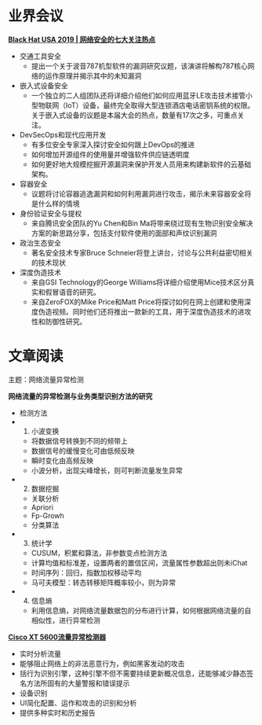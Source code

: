 # 业界会议

[**Black Hat USA 2019 | 网络安全的七大关注热点**](https://www.freebuf.com/news/207907.html)
* 交通工具安全
   * 提出一个关于波音787机型软件的漏洞研究议题，该演讲将解构787核心网络的运作原理并揭示其中的未知漏洞
* 嵌入式设备安全
   * 一个独立的二人组团队还将详细介绍他们如何应用蓝牙LE攻击技术接管小型物联网（IoT）设备，最终完全取得大型连锁酒店电话密钥系统的权限。 关于嵌入式设备的议题是本届大会的热点，数量有17次之多，可重点关注。
* DevSecOps和现代应用开发
   * 有多位安全专家深入探讨安全如何跟上DevOps的推进
   * 如何增加开源组件的使用量并增强软件供应链透明度
   * 如何更好地大规模挖掘开源漏洞来保护开发人员用来构建新软件的云基础架构。
* 容器安全
   * 议题将讨论容器逃逸漏洞和如何利用漏洞进行攻击，揭示未来容器安全将是什么样的情境
* 身份验证安全与提权
   * 来自腾讯安全团队的Yu Chen和Bin Ma将带来绕过现有生物识别安全解决方案的新思路分享，包括支付软件使用的面部和声纹识别漏洞
* 政治生态安全
   * 著名安全技术专家Bruce Schneier将登上讲台，讨论与公共利益密切相关的技术现状
* 深度伪造技术
   * 来自GSI Technology的George Williams将详细介绍使用Mice技术区分真实和假冒语音的研究。
   * 来自ZeroFOX的Mike Price和Matt Price将探讨如何在网上创建和使用深度伪造视频。同时他们还将推出一款新的工具，用于深度伪造技术的进攻性和防御性研究。



# 文章阅读

主题：网络流量异常检测

**网络流量的异常检测与业务类型识别方法的研究**
* 检测方法
* 1. 小波变换
   * 将数据信号转换到不同的频带上
   * 数据信号的缓慢变化可由低频反映
   * 瞬时变化由高频反映
   * 小波分析，出现尖峰增长，则可判断流量发生异常
* 2. 数据挖掘
   * 关联分析
   * Apriori
   * Fp-Growh
   * 分类算法
* 3. 统计学
   * CUSUM，积累和算法，非参数变点检测方法
   * 计算均值和标准差，设置两者的置信区间，流量属性参数超出则未iChat
   * 时间序列：回归，指数加权移动平均
   * 马可夫模型：转态转移矩阵概率较小，则为异常
* 4. 信息熵
   * 利用信息熵，对网络流量数据包的分布进行计算，如何根据网络流量的自相似性，进行异常检测


[**Cisco XT 5600流量异常检测器**](https://www.cisco.com/c/dam/assets/global/zh_cn/products/security/guard_xt_5600_ds.pdf)
* 实时分析流量
* 能够阻止网络上的非法恶意行为，例如黑客发动的攻击
* 括行为识别引擎，这种引擎不但不需要持续更新概况信息，还能够减少静态签名方法所固有的大量警报和错误提示
* 设备识别
* UI简化配置、运作和攻击的识别和分析
* 提供多种实时和历史报告

